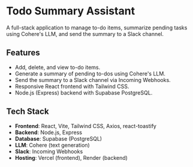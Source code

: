 # Todo Summary Assistant

A full-stack application to manage to-do items, summarize pending tasks using Cohere's LLM, and send the summary to a Slack channel.

## Features
- Add, delete, and view to-do items.
- Generate a summary of pending to-dos using Cohere's LLM.
- Send the summary to a Slack channel via Incoming Webhooks.
- Responsive React frontend with Tailwind CSS.
- Node.js (Express) backend with Supabase PostgreSQL.

## Tech Stack
- **Frontend**: React, Vite, Tailwind CSS, Axios, react-toastify
- **Backend**: Node.js, Express
- **Database**: Supabase (PostgreSQL)
- **LLM**: Cohere (text generation)
- **Slack**: Incoming Webhooks
- **Hosting**: Vercel (frontend), Render (backend)

